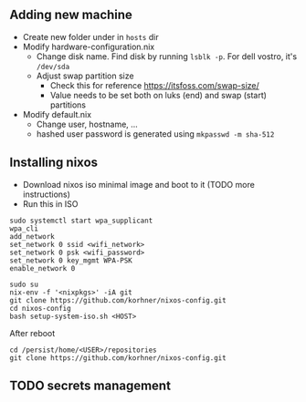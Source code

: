 ## Adding new machine

- Create new folder under in `hosts` dir
- Modify hardware-configuration.nix
    - Change disk name. Find disk by running `lsblk -p`. For dell vostro, it's `/dev/sda`
    - Adjust swap partition size
        - Check this for reference https://itsfoss.com/swap-size/
        - Value needs to be set both on luks (end) and swap (start) partitions
- Modify default.nix
    - Change user, hostname, ...
    - hashed user password is generated using `mkpasswd -m sha-512`

## Installing nixos
- Download nixos iso minimal image and boot to it (TODO more instructions)
- Run this in ISO
```shell
sudo systemctl start wpa_supplicant
wpa_cli
add_network
set_network 0 ssid <wifi_network>
set_network 0 psk <wifi_password>
set_network 0 key_mgmt WPA-PSK
enable_network 0

sudo su
nix-env -f '<nixpkgs>' -iA git
git clone https://github.com/korhner/nixos-config.git
cd nixos-config
bash setup-system-iso.sh <HOST>
```

After reboot
```shell
cd /persist/home/<USER>/repositories
git clone https://github.com/korhner/nixos-config.git
```

## TODO secrets management
